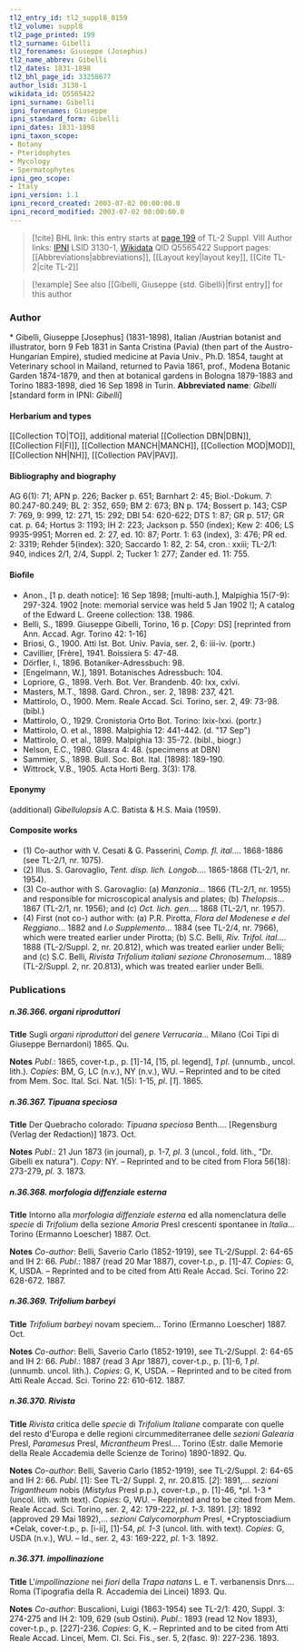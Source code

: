 ```yaml
---
tl2_entry_id: tl2_suppl8_0159
tl2_volume: suppl8
tl2_page_printed: 199
tl2_surname: Gibelli
tl2_forenames: Giuseppe (Josephus)
tl2_name_abbrev: Gibelli
tl2_dates: 1831-1898
tl2_bhl_page_id: 33258677
author_lsid: 3130-1
wikidata_id: Q5565422
ipni_surname: Gibelli
ipni_forenames: Giuseppe
ipni_standard_form: Gibelli
ipni_dates: 1831-1898
ipni_taxon_scope: 
- Botany
- Pteridophytes
- Mycology
- Spermatophytes
ipni_geo_scope: 
- Italy
ipni_version: 1.1
ipni_record_created: 2003-07-02 00:00:00.0
ipni_record_modified: 2003-07-02 00:00:00.0
---
```


> [!cite] BHL link: this entry starts at [page 199](https://www.biodiversitylibrary.org/page/33258677) of TL-2 Suppl. VIII
> Author links: [IPNI](https://www.ipni.org/a/3130-1) LSID 3130-1, [Wikidata](https://www.wikidata.org/wiki/Q5565422) QID Q5565422
> Support pages: [[Abbreviations|abbreviations]], [[Layout key|layout key]], [[Cite TL-2|cite TL-2]]

> [!example] See also [[Gibelli, Giuseppe {std. Gibelli}|first entry]] for this author

### Author

\* Gibelli, Giuseppe \[Josephus\] (1831-1898), Italian /Austrian botanist and illustrator, born 9 Feb 1831 in Santa Cristina (Pavia) (then part of the Austro-Hungarian Empire), studied medicine at Pavia Univ., Ph.D. 1854, taught at Veterinary school in Mailand, returned to Pavia 1861, prof., Modena Botanic Garden 1874-1879, and then at botanical gardens in Bologna 1879-1883 and Torino 1883-1898, died 16 Sep 1898 in Turin. 
**Abbreviated name**: *Gibelli* \[standard form in IPNI: *Gibelli*\]

#### Herbarium and types

[[Collection TO|TO]], additional material [[Collection DBN|DBN]], [[Collection FI|FI]], [[Collection MANCH|MANCH]], [[Collection MOD|MOD]], [[Collection NH|NH]], [[Collection PAV|PAV]].

#### Bibliography and biography

AG 6(1): 71; APN p. 226; Backer p. 651; Barnhart 2: 45; Biol.-Dokum. 7: 80.247-80.249; BL 2: 352, 659; BM 2: 673; BN p. 174; Bossert p. 143; CSP 7: 769, 9: 999, 12: 271, 15: 292; DBI 54: 620-622; DTS 1: 87; GR p. 517; GR cat. p. 64; Hortus 3: 1193; IH 2: 223; Jackson p. 550 (index); Kew 2: 406; LS 9935-9951; Morren ed. 2: 27, ed. 10: 87; Portr. 1: 63 (index), 3: 476; PR ed. 2: 3319; Rehder 5(index): 320; Saccardo 1: 82, 2: 54, cron.: xxiii; TL-2/1: 940, indices 2/1, 2/4, Suppl. 2; Tucker 1: 277; Zander ed. 11: 755.

#### Biofile

- Anon., \[1 p. death notice\]: 16 Sep 1898; \[multi-auth.\], Malpighia 15(7-9): 297-324. 1902 \[note: memorial service was held 5 Jan 1902 !\]; A catalog of the Edward L. Greene collection: 138. 1986.
- Belli, S., 1899. Giuseppe Gibelli, Torino, 16 p. \[*Copy*: DS\] \[reprinted from Ann. Accad. Agr. Torino 42: 1-16\]
- Briosi, G., 1900. Atti Ist. Bot. Univ. Pavia, ser. 2, 6: iii-iv. (portr.)
- Cavillier, \[Frère\], 1941. Boissiera 5: 47-48.
- Dörfler, I., 1896. Botaniker-Adressbuch: 98.
- \[Engelmann, W.\], 1891. Botanisches Adressbuch: 104.
- Lopriore, G., 1898. Verh. Bot. Ver. Brandenb. 40: lxx, cxlvi.
- Masters, M.T., 1898. Gard. Chron., ser. 2, 1898: 237, 421.
- Mattirolo, O., 1900. Mem. Reale Accad. Sci. Torino, ser. 2, 49: 73-98. (bibl.)
- Mattirolo, O., 1929. Cronistoria Orto Bot. Torino: lxix-lxxi. (portr.)
- Mattirolo, O. et al., 1898. Malpighia 12: 441-442. (d. "17 Sep")
- Mattirolo, O. et al., 1899. Malpighia 13: 35-72. (bibl., biogr.)
- Nelson, E.C., 1980. Glasra 4: 48. (specimens at DBN)
- Sammier, S., 1898. Bull. Soc. Bot. Ital. \[1898\]: 189-190.
- Wittrock, V.B., 1905. Acta Horti Berg. 3(3): 178.

#### Eponymy

(additional) *Gibellulopsis* A.C. Batista & H.S. Maia (1959).

#### Composite works

- (1) Co-author with V. Cesati & G. Passerini, *Comp. fl. ital.*... 1868-1886 (see TL-2/1, nr. 1075).
- (2) Illus. S. Garovaglio, *Tent. disp. lich. Longob.*... 1865-1868 (TL-2/1, nr. 1954).
- (3) Co-author with S. Garovaglio:
(a) *Manzonia*... 1866 (TL-2/1, nr. 1955) and responsible for microscopical analysis and plates;
(b) *Thelopsis*... 1867 (TL-2/1, nr. 1956); and
(c) *Oct. lich. gen.*... 1868 (TL-2/1, nr. 1957).
- (4) First (not co-) author with:
(a) P.R. Pirotta, *Flora del Modenese e del Reggiano*... 1882 and *I.o Supplemento*... 1884 (see TL-2/4, nr. 7966), which were treated earlier under Pirotta;
(b) S.C. Belli, *Riv. Trifol. ital.*... 1888 (TL-2/Suppl. 2, nr. 20.812), which was treated earlier under Belli; and
(c) S.C. Belli, *Rivista Trifolium italiani sezione Chronosemum*... 1889 (TL-2/Suppl. 2, nr.
20.813), which was treated earlier under Belli.

### Publications

##### n.36.366. organi riproduttori

**Title**
Sugli *organi riproduttori* del *genere Verrucaria*... Milano (Coi Tipi di Giuseppe Bernardoni) 1865. Qu.

**Notes**
*Publ*.: 1865, cover-t.p., p. \[1\]-14, \[15, pl. legend\], *1 pl*. (unnumb., uncol. lith.). *Copies*: BM, G, LC (n.v.), NY (n.v.), WU. – Reprinted and to be cited from Mem. Soc. Ital. Sci. Nat. 1(5): 1-15, *pl*. \[*1*\]. 1865.

##### n.36.367. Tipuana speciosa

**Title**
Der Quebracho colorado: *Tipuana speciosa* Benth.... \[Regensburg (Verlag der Redaction)\] 1873. Oct.

**Notes**
*Publ*.: 21 Jun 1873 (in journal), p. 1-7, *pl*. 3 (uncol., fold. lith., "Dr. Gibelli ex natura").
*Copy*: NY. – Reprinted and to be cited from Flora 56(18): 273-279, *pl*. 3. 1873.

##### n.36.368. morfologia diffenziale esterna

**Title**
Intorno alla *morfologia diffenziale esterna* ed alla nomenclatura delle *specie* di *Trifolium* della sezione *Amoria* Presl crescenti spontanee in *Italia*... Torino (Ermanno Loescher) 1887. Oct.

**Notes**
*Co-author*: Belli, Saverio Carlo (1852-1919), see TL-2/Suppl. 2: 64-65 and IH 2: 66.
*Publ*.: 1887 (read 20 Mar 1887), cover-t.p., p. \[1\]-47. *Copies*: G, K, USDA. – Reprinted and to be cited from Atti Reale Accad. Sci. Torino 22: 628-672. 1887.

##### n.36.369. Trifolium barbeyi

**Title**
*Trifolium barbeyi* novam speciem... Torino (Ermanno Loescher) 1887. Oct.

**Notes**
*Co-author*: Belli, Saverio Carlo (1852-1919), see TL-2/Suppl. 2: 64-65 and IH 2: 66.
*Publ*.: 1887 (read 3 Apr 1887), cover-t.p., p. \[1\]-6, *1 pl*. (unnumb. uncol. lith.). *Copies*: G, K, USDA. – Reprinted and to be cited from Atti Reale Accad. Sci. Torino 22: 610-612. 1887.

##### n.36.370. Rivista

**Title**
*Rivista* critica delle *specie* di *Trifolium Italiane* comparate con quelle del resto d'Europa e delle regioni circummediterranee delle *sezioni Galearia* Presl, *Paramesus* Presl, *Micrantheum* Presl.... Torino (Estr. dalle Memorie della Reale Accademia delle Scienze de Torino) 1890-1892. Qu.

**Notes**
*Co-author*: Belli, Saverio Carlo (1852-1919), see TL-2/Suppl. 2: 64-65 and IH 2: 66.
*Publ*. \[1\]: See TL-2/ Suppl. 2, nr. 20.815.
\[*2*\]: 1891,... *sezioni Trigantheum* nobis (*Mistylus* Presl p.p.), cover-t.p., p. \[1\]-46, *pl. 1-3 *(uncol. lith. with text). *Copies*: G, WU. – Reprinted and to be cited from Mem. Reale Accad. Sci. Torino, ser. 2, 42: 179-222, *pl*. *1-3*. 1891.
\[*3*\]: 1892 (approved 29 Mai 1892),... *sezioni Calycomorphum* Presl, *Cryptosciadium *Celak, cover-t.p., p. \[i-ii\], \[1\]-54, *pl. 1-3* (uncol. lith. with text). *Copies*: G, USDA (n.v.), WU. – Id., ser. 2, 43: 169-222, *pl*. 1-3. 1892.

##### n.36.371. impollinazione

**Title**
L'*impollinazione* nei *fiori* della *Trapa natans* L. e T. verbanensis Dnrs.... Roma (Tipografia della R. Accademia dei Lincei) 1893. Qu.

**Notes**
*Co-author*: Buscalioni, Luigi (1863-1954) see TL-2/1: 420, Suppl. 3: 274-275 and IH 2: 109, 629 (sub Ostini).
*Publ*.: 1893 (read 12 Nov 1893), cover-t.p., p. \[227\]-236. *Copies*: G, K. – Reprinted and to be cited from Atti Reale Accad. Lincei, Mem. Cl. Sci. Fis., ser. 5, 2(fasc. 9): 227-236. 1893.

